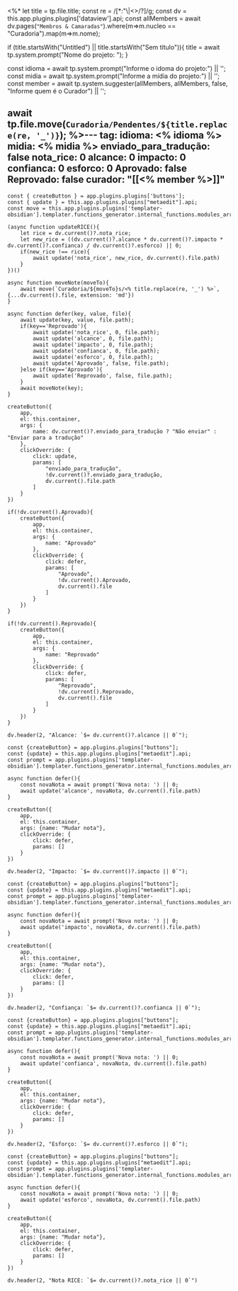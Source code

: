 <%*
let title = tp.file.title;
const re = /[*:"\\|<>/?]/g;
const dv = this.app.plugins.plugins['dataview'].api;
const allMembers = await dv.pages(`"Membros & Camaradas"`).where(m=>m.nucleo == "Curadoria").map(m=>m.nome);

if (title.startsWith("Untitled") || title.startsWith("Sem título")){
	title = await tp.system.prompt("Nome do projeto: ");
}

const idioma = await tp.system.prompt("Informe o idoma do projeto:") || '';
const midia = await tp.system.prompt("Informe a mídia do projeto:") || '';
const member = await tp.system.suggester(allMembers, allMembers, false, "Informe quem é o Curador") || '';

await tp.file.move(`Curadoria/Pendentes/${title.replace(re, '_')}`);
%>---
tag: 
idioma: <% idioma %>
midia: <% midia  %>
enviado_para_tradução: false
nota_rice: 0
alcance: 0
impacto: 0
confianca: 0
esforco: 0
Aprovado: false
Reprovado: false
curador: "[[<% member %>]]"
---
```dataviewjs
const { createButton } = app.plugins.plugins['buttons'];
const { update } = this.app.plugins.plugins["metaedit"].api;
const move = this.app.plugins.plugins['templater-obsidian'].templater.functions_generator.internal_functions.modules_array[1].static_functions.get('move');

(async function updateRICE(){
	let rice = dv.current()?.nota_rice;
	let new_rice = ((dv.current()?.alcance * dv.current()?.impacto * dv.current()?.confianca) / dv.current()?.esforco) || 0;
	if(new_rice !== rice){
		await update('nota_rice', new_rice, dv.current().file.path)
	}
})()

async function moveNote(moveTo){
	await move(`Curadoria/${moveTo}s/<% title.replace(re, '_') %>`, {...dv.current().file, extension: 'md'})
}

async function defer(key, value, file){
	await update(key, value, file.path);
	if(key=='Reprovado'){
		await update('nota_rice', 0, file.path);
		await update('alcance', 0, file.path);
		await update('impacto', 0, file.path);
		await update('confianca', 0, file.path);
		await update('esforco', 0, file.path);
		await update('Aprovado', false, file.path);
	}else if(key=='Aprovado'){
		await update('Reprovado', false, file.path);
	}
	await moveNote(key);
}

createButton({
	app,
	el: this.container,
	args: {
		name: dv.current()?.enviado_para_tradução ? "Não enviar" : "Enviar para a tradução"
	},
	clickOverride: {
		click: update,
		params: [
			"enviado_para_tradução",
			!dv.current()?.enviado_para_tradução,
			dv.current().file.path
		]
	}
})

if(!dv.current().Aprovado){
	createButton({
		app,
		el: this.container,
		args: {
			name: "Aprovado"
		},
		clickOverride: {
			click: defer,
			params: [
				"Aprovado",
				!dv.current().Aprovado,
				dv.current().file
			]
		}
	})
}

if(!dv.current().Reprovado){
	createButton({
		app,
		el: this.container,
		args: {
			name: "Reprovado"
		},
		clickOverride: {
			click: defer,
			params: [
				"Reprovado",
				!dv.current().Reprovado,
				dv.current().file
			]
		}
	})
}
```

```dataviewjs
dv.header(2, "Alcance: `$= dv.current()?.alcance || 0`");

const {createButton} = app.plugins.plugins["buttons"];
const {update} = this.app.plugins.plugins["metaedit"].api;
const prompt = app.plugins.plugins['templater-obsidian'].templater.functions_generator.internal_functions.modules_array[4].static_functions.get('prompt');

async function defer(){
	const novaNota = await prompt('Nova nota: ') || 0;
	await update('alcance', novaNota, dv.current().file.path)
}

createButton({
	app,
	el: this.container,
	args: {name: "Mudar nota"},
	clickOverride: {
		click: defer,
		params: []
	}
})
```


```dataviewjs
dv.header(2, "Impacto: `$= dv.current()?.impacto || 0`");

const {createButton} = app.plugins.plugins["buttons"];
const {update} = this.app.plugins.plugins["metaedit"].api;
const prompt = app.plugins.plugins['templater-obsidian'].templater.functions_generator.internal_functions.modules_array[4].static_functions.get('prompt');

async function defer(){
	const novaNota = await prompt('Nova nota: ') || 0;
	await update('impacto', novaNota, dv.current().file.path)
}

createButton({
	app,
	el: this.container,
	args: {name: "Mudar nota"},
	clickOverride: {
		click: defer,
		params: []
	}
})
```


```dataviewjs
dv.header(2, "Confiança: `$= dv.current()?.confianca || 0`");

const {createButton} = app.plugins.plugins["buttons"];
const {update} = this.app.plugins.plugins["metaedit"].api;
const prompt = app.plugins.plugins['templater-obsidian'].templater.functions_generator.internal_functions.modules_array[4].static_functions.get('prompt');

async function defer(){
	const novaNota = await prompt('Nova nota: ') || 0;
	await update('confianca', novaNota, dv.current().file.path)
}

createButton({
	app,
	el: this.container,
	args: {name: "Mudar nota"},
	clickOverride: {
		click: defer,
		params: []
	}
})
```


```dataviewjs
dv.header(2, "Esforço: `$= dv.current()?.esforco || 0`");

const {createButton} = app.plugins.plugins["buttons"];
const {update} = this.app.plugins.plugins["metaedit"].api;
const prompt = app.plugins.plugins['templater-obsidian'].templater.functions_generator.internal_functions.modules_array[4].static_functions.get('prompt');

async function defer(){
	const novaNota = await prompt('Nova nota: ') || 0;
	await update('esforco', novaNota, dv.current().file.path)
}

createButton({
	app,
	el: this.container,
	args: {name: "Mudar nota"},
	clickOverride: {
		click: defer,
		params: []
	}
})
```


```dataviewjs
dv.header(2, "Nota RICE: `$= dv.current()?.nota_rice || 0`")
```
